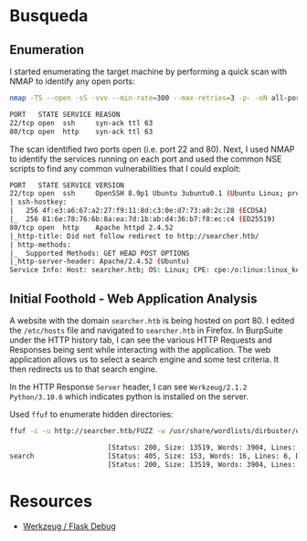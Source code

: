 # Busqueda


## Enumeration

I started enumerating the target machine by performing a quick scan with NMAP to identify any open ports:

```bash
nmap -T5 --open -sS -vvv --min-rate=300 --max-retries=3 -p- -oN all-ports-nmap-report 10.10.11.208

PORT   STATE SERVICE REASON
22/tcp open  ssh     syn-ack ttl 63
80/tcp open  http    syn-ack ttl 63
```

The scan identified two ports open (i.e. port 22 and 80). Next, I used NMAP to identify the services running on each port and used the common NSE scripts to find any common vulnerabilities that I could exploit:

```bash
PORT   STATE SERVICE VERSION
22/tcp open  ssh     OpenSSH 8.9p1 Ubuntu 3ubuntu0.1 (Ubuntu Linux; protocol 2.0)
| ssh-hostkey: 
|   256 4f:e3:a6:67:a2:27:f9:11:8d:c3:0e:d7:73:a0:2c:28 (ECDSA)
|_  256 81:6e:78:76:6b:8a:ea:7d:1b:ab:d4:36:b7:f8:ec:c4 (ED25519)
80/tcp open  http    Apache httpd 2.4.52
|_http-title: Did not follow redirect to http://searcher.htb/
| http-methods: 
|_  Supported Methods: GET HEAD POST OPTIONS
|_http-server-header: Apache/2.4.52 (Ubuntu)
Service Info: Host: searcher.htb; OS: Linux; CPE: cpe:/o:linux:linux_kernel
```

## Initial Foothold - Web Application Analysis

A website with the domain `searcher.htb` is being hosted on port 80. I edited the `/etc/hosts` file and navigated to `searcher.htb` in Firefox. In BurpSuite under the HTTP history tab, I can see the various HTTP Requests and Responses being sent while interacting with the application. The web application allows us to select a search engine and some test criteria. It then redirects us to that search engine.

In the HTTP Response `Server` header, I can see `Werkzeug/2.1.2 Python/3.10.6` which indicates python is installed on the server.

Used `ffuf` to enumerate hidden directories:

```bash
ffuf -c -u http://searcher.htb/FUZZ -w /usr/share/wordlists/dirbuster/directory-list-2.3-small.txt -ic -o ffuf_fuzz_small.txt

                        [Status: 200, Size: 13519, Words: 3904, Lines: 430, Duration: 77ms]
search                  [Status: 405, Size: 153, Words: 16, Lines: 6, Duration: 87ms]
                        [Status: 200, Size: 13519, Words: 3904, Lines: 430, Duration: 81ms]
```




# Resources

* [Werkzeug / Flask Debug](https://book.hacktricks.xyz/network-services-pentesting/pentesting-web/werkzeug)





















